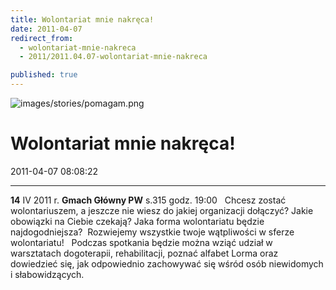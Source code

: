 ```yaml
---
title: Wolontariat mnie nakręca!
date: 2011-04-07
redirect_from: 
  - wolontariat-mnie-nakreca
  - 2011/2011.04.07-wolontariat-mnie-nakreca

published: true
---
```



![images/stories/pomagam.png](images/stories/pomagam.png)

# Wolontariat mnie nakręca!

<time>2011-04-07 08:08:22</time>




** **
**14** IV 2011 r. **Gmach Główny PW** s.315
godz. 19:00
 
Chcesz zostać wolontariuszem, a jeszcze nie wiesz do jakiej organizacji dołączyć? Jakie obowiązki na Ciebie czekają? Jaka forma wolontariatu będzie najdogodniejsza?
 Rozwiejemy wszystkie twoje wątpliwości w sferze wolontariatu!
 
Podczas spotkania będzie można wziąć udział w warsztatach dogoterapii, rehabilitacji, poznać alfabet Lorma oraz dowiedzieć się, jak odpowiednio zachowywać się wśród osób niewidomych i słabowidzących.
 


<!--CONTENT FROM OLD SERVER (jos before 2013): 


** **


**14** IV 2011 r. **Gmach Główny PW** s.315


godz. 19:00


 


Chcesz zostać wolontariuszem, a jeszcze nie wiesz do jakiej organizacji dołączyć? Jakie obowiązki na Ciebie czekają? Jaka forma wolontariatu będzie najdogodniejsza?


 Rozwiejemy wszystkie twoje wątpliwości w sferze wolontariatu!


 


Podczas spotkania będzie można wziąć udział w warsztatach dogoterapii, rehabilitacji, poznać alfabet Lorma oraz dowiedzieć się, jak odpowiednio zachowywać się wśród osób niewidomych i słabowidzących.


 

-->

<!--{{json:{"created_date":"2011-04-07 08:08:22","publish_down":"0000-00-00 00:00:00","id":"122"}}}-->